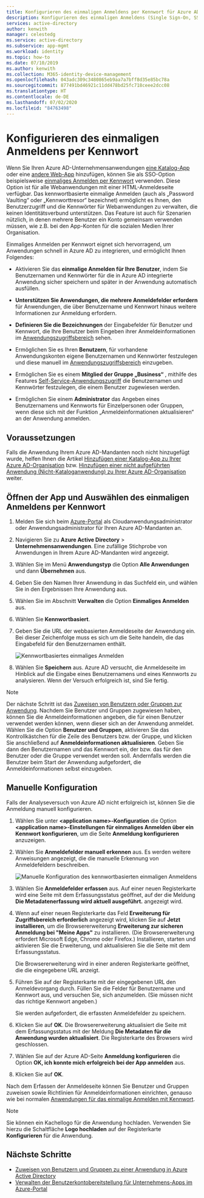 ```yaml
---
title: Konfigurieren des einmaligen Anmeldens per Kennwort für Azure AD-Apps | Microsoft-Dokumentation
description: Konfigurieren des einmaligen Anmeldens (Single Sign-On, SSO) per Kennwort für Ihre Azure AD-Unternehmensanwendungen auf der Microsoft Identity Platform (Azure AD)
services: active-directory
author: kenwith
manager: celestedg
ms.service: active-directory
ms.subservice: app-mgmt
ms.workload: identity
ms.topic: how-to
ms.date: 07/10/2019
ms.author: kenwith
ms.collection: M365-identity-device-management
ms.openlocfilehash: 043adc309c3480865eb9aa7a7bff8d35e85bc78a
ms.sourcegitcommit: 877491bd46921c11dd478bd25fc718ceee2dcc08
ms.translationtype: HT
ms.contentlocale: de-DE
ms.lasthandoff: 07/02/2020
ms.locfileid: "84763498"
---
```

# <a name="configure-password-single-sign-on"></a>Konfigurieren des einmaligen Anmeldens per Kennwort

Wenn Sie Ihren Azure AD-Unternehmensanwendungen [eine Katalog-App](add-gallery-app.md) oder eine [andere Web-App](add-non-gallery-app.md) hinzufügen, können Sie als SSO-Option beispielsweise [einmaliges Anmelden per Kennwort](what-is-single-sign-on.md#password-based-sso) verwenden. Diese Option ist für alle Webanwendungen mit einer HTML-Anmeldeseite verfügbar. Das kennwortbasierte einmalige Anmelden (auch als „Password Vaulting“ oder „Kennworttresor“ bezeichnet) ermöglicht es Ihnen, den Benutzerzugriff und die Kennwörter für Webanwendungen zu verwalten, die keinen Identitätsverbund unterstützen. Das Feature ist auch für Szenarien nützlich, in denen mehrere Benutzer ein Konto gemeinsam verwenden müssen, wie z.B. bei den App-Konten für die sozialen Medien Ihrer Organisation. 

Einmaliges Anmelden per Kennwort eignet sich hervorragend, um Anwendungen schnell in Azure AD zu integrieren, und ermöglicht Ihnen Folgendes:

-   Aktivieren Sie das **einmalige Anmelden für Ihre Benutzer**, indem Sie Benutzernamen und Kennwörter für die in Azure AD integrierte Anwendung sicher speichern und später in der Anwendung automatisch ausfüllen.

-   **Unterstützen Sie Anwendungen, die mehrere Anmeldefelder erfordern** für Anwendungen, die über Benutzername und Kennwort hinaus weitere Informationen zur Anmeldung erfordern.

-   **Definieren Sie die Bezeichnungen** der Eingabefelder für Benutzer und Kennwort, die Ihre Benutzer beim Eingeben ihrer Anmeldeinformationen im [Anwendungszugriffsbereich](https://docs.microsoft.com/azure/active-directory/active-directory-saas-access-panel-introduction) sehen.

-   Ermöglichen Sie es Ihren **Benutzern**, für vorhandene Anwendungskonten eigene Benutzernamen und Kennwörter festzulegen und diese manuell im [Anwendungszugriffsbereich](https://docs.microsoft.com/azure/active-directory/active-directory-saas-access-panel-introduction) einzugeben.

-   Ermöglichen Sie es einem **Mitglied der Gruppe „Business“** , mithilfe des Features [Self-Service-Anwendungszugriff](https://docs.microsoft.com/azure/active-directory/active-directory-self-service-application-access) die Benutzernamen und Kennwörter festzulegen, die einem Benutzer zugewiesen werden.

-   Ermöglichen Sie einem **Administrator** das Angeben eines Benutzernamens und Kennworts für Einzelpersonen oder Gruppen, wenn diese sich mit der Funktion „Anmeldeinformationen aktualisieren“ an der Anwendung anmelden. 

## <a name="before-you-begin"></a>Voraussetzungen

Falls die Anwendung Ihrem Azure AD-Mandanten noch nicht hinzugefügt wurde, helfen Ihnen die Artikel [Hinzufügen einer Katalog-App zu Ihrer Azure AD-Organisation](add-gallery-app.md) bzw. [Hinzufügen einer nicht aufgeführten Anwendung (Nicht-Kataloganwendung) zu Ihrer Azure AD-Organisation](add-non-gallery-app.md) weiter.

## <a name="open-the-app-and-select-password-single-sign-on"></a>Öffnen der App und Auswählen des einmaligen Anmeldens per Kennwort

1. Melden Sie sich beim [Azure-Portal](https://portal.azure.com) als Cloudanwendungsadministrator oder Anwendungsadministrator für Ihren Azure AD-Mandanten an.

2. Navigieren Sie zu **Azure Active Directory** > **Unternehmensanwendungen**. Eine zufällige Stichprobe von Anwendungen in Ihrem Azure AD-Mandanten wird angezeigt. 

3. Wählen Sie im Menü **Anwendungstyp** die Option **Alle Anwendungen** und dann **Übernehmen** aus.

4. Geben Sie den Namen Ihrer Anwendung in das Suchfeld ein, und wählen Sie in den Ergebnissen Ihre Anwendung aus.

5. Wählen Sie im Abschnitt **Verwalten** die Option **Einmaliges Anmelden** aus. 

6. Wählen Sie **Kennwortbasiert**.

7. Geben Sie die URL der webbasierten Anmeldeseite der Anwendung ein. Bei dieser Zeichenfolge muss es sich um die Seite handeln, die das Eingabefeld für den Benutzernamen enthält.

   ![Kennwortbasiertes einmaliges Anmelden](./media/configure-single-sign-on-non-gallery-applications/password-based-sso.png)

8. Wählen Sie **Speichern** aus. Azure AD versucht, die Anmeldeseite im Hinblick auf die Eingabe eines Benutzernamens und eines Kennworts zu analysieren. Wenn der Versuch erfolgreich ist, sind Sie fertig. 
 
> [!NOTE]
> Der nächste Schritt ist das [Zuweisen von Benutzern oder Gruppen zur Anwendung](methods-for-assigning-users-and-groups.md). Nachdem Sie Benutzer und Gruppen zugewiesen haben, können Sie die Anmeldeinformationen angeben, die für einen Benutzer verwendet werden können, wenn dieser sich an der Anwendung anmeldet. Wählen Sie die Option **Benutzer und Gruppen**, aktivieren Sie das Kontrollkästchen für die Zeile des Benutzers bzw. der Gruppe, und klicken Sie anschließend auf **Anmeldeinformationen aktualisieren**. Geben Sie dann den Benutzernamen und das Kennwort ein, der bzw. das für den Benutzer oder die Gruppe verwendet werden soll. Andernfalls werden die Benutzer beim Start der Anwendung aufgefordert, die Anmeldeinformationen selbst einzugeben.
 

## <a name="manual-configuration"></a>Manuelle Konfiguration

Falls der Analyseversuch von Azure AD nicht erfolgreich ist, können Sie die Anmeldung manuell konfigurieren.

1. Wählen Sie unter **\<application name>-Konfiguration** die Option **\<application name>-Einstellungen für einmaliges Anmelden über ein Kennwort konfigurieren**, um die Seite **Anmeldung konfigurieren** anzuzeigen. 

2. Wählen Sie **Anmeldefelder manuell erkennen** aus. Es werden weitere Anweisungen angezeigt, die die manuelle Erkennung von Anmeldefeldern beschreiben.

   ![Manuelle Konfiguration des kennwortbasierten einmaligen Anmeldens](./media/configure-password-single-sign-on/password-configure-sign-on.png)
3. Wählen Sie **Anmeldefelder erfassen** aus. Auf einer neuen Registerkarte wird eine Seite mit dem Erfassungsstatus geöffnet, auf der die Meldung **Die Metadatenerfassung wird aktuell ausgeführt.** angezeigt wird.

4. Wenn auf einer neuen Registerkarte das Feld **Erweiterung für Zugriffsbereich erforderlich** angezeigt wird, klicken Sie auf **Jetzt installieren**, um die Browsererweiterung **Erweiterung zur sicheren Anmeldung bei "Meine Apps"** zu installieren. (Die Browsererweiterung erfordert Microsoft Edge, Chrome oder Firefox.) Installieren, starten und aktivieren Sie die Erweiterung, und aktualisieren Sie die Seite mit dem Erfassungsstatus.

   Die Browsererweiterung wird in einer anderen Registerkarte geöffnet, die die eingegebene URL anzeigt.
5. Führen Sie auf der Registerkarte mit der eingegebenen URL den Anmeldevorgang durch. Füllen Sie die Felder für Benutzername und Kennwort aus, und versuchen Sie, sich anzumelden. (Sie müssen nicht das richtige Kennwort angeben.)

   Sie werden aufgefordert, die erfassten Anmeldefelder zu speichern.
6. Klicken Sie auf **OK**. Die Browsererweiterung aktualisiert die Seite mit dem Erfassungsstatus mit der Meldung **Die Metadaten für die Anwendung wurden aktualisiert**. Die Registerkarte des Browsers wird geschlossen.

7. Wählen Sie auf der Azure AD-Seite **Anmeldung konfigurieren** die Option **OK, ich konnte mich erfolgreich bei der App anmelden** aus.

8. Klicken Sie auf **OK**.

Nach dem Erfassen der Anmeldeseite können Sie Benutzer und Gruppen zuweisen sowie Richtlinien für Anmeldeinformationen einrichten, genauso wie bei normalen [Anwendungen für das einmalige Anmelden mit Kennwort](what-is-single-sign-on.md).

> [!NOTE]
> Sie können ein Kachellogo für die Anwendung hochladen. Verwenden Sie hierzu die Schaltfläche **Logo hochladen** auf der Registerkarte **Konfigurieren** für die Anwendung.

## <a name="next-steps"></a>Nächste Schritte

- [Zuweisen von Benutzern und Gruppen zu einer Anwendung in Azure Active Directory](methods-for-assigning-users-and-groups.md)
- [Verwalten der Benutzerkontobereitstellung für Unternehmens-Apps im Azure-Portal](../app-provisioning/configure-automatic-user-provisioning-portal.md)

